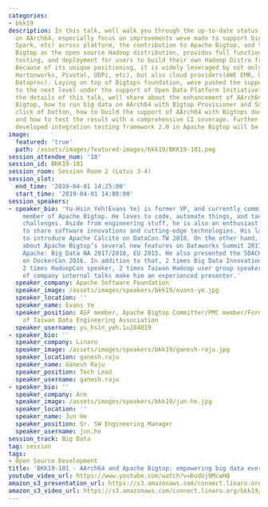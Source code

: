 ```yaml
---
categories:
- bkk19
description: In this talk, well walk you through the up-to-date status of Big Data
  on AArch64, especially focus on improvements weve made to support big data components(Hadoop,
  Spark, etc) across platform, the contribution to Apache Bigtop, and the future roadmap.<br><br>Apache
  Bigtop as the open source Hadoop distribution, provides full functionality of packaging,
  testing, and deployment for users to build their own Hadoop Distro from ground up.
  Because of its unique positioning, it is widely leveraged by not only ISVs(Cloudera,
  Hortonworks, Pivotal, ODPi, etc), but also cloud providers(AWE EMR, Google Cloud
  Dataproc). Laying on top of Bigtops foundation, weve pushed the support of big data
  to the next level under the support of Open Data Platform Initiative(ODPi). To breakdown
  the details of this talk, well share about the enhancement of AArch64 support in
  Bigtop, how to run big data on AArch64 with Bigtop Provisioner and Sandbox at a
  click of button, how to build the support of AArch64 with Bigtops docker based architecture,
  and how to test the result with a comprehensive CI coverage. Further more, the newly
  developed integration testing framework 2.0 in Apache Bigtop will be revealed.
image:
  featured: 'true'
  path: /assets/images/featured-images/bkk19/BKK19-101.png
session_attendee_num: '18'
session_id: BKK19-101
session_room: Session Room 2 (Lotus 3-4)
session_slot:
  end_time: '2019-04-01 14:25:00'
  start_time: '2019-04-01 14:00:00'
session_speakers:
- speaker_bio: 'Yu-Hsin Yeh(Evans Ye) is former VP, and currently committer and PMC
    member of Apache Bigtop. He loves to code, automate things, and tackling big data
    challenges. Aside from engineering stuff, he is also an enthusiast in giving talks
    to share software innovations and cutting-edge technologies. His latest talk were
    to introduce Apache Calcite on DataCon.TW 2018. On the other hand, Evans had talked
    about Apache Bigtop’s several new features on Dataworks Summit 2017 San Jose,
    Apache: Big Data NA 2017/2016, EU 2015. He also presented the SDACK architecture
    on DockerCon 2016. In addition to that, 2 times Big Data Innovation Summit speaker,
    2 times HadoopCon speaker, 2 times Taiwan Hadoop user group speaker, and dozens
    of company internal talks make him an experienced presenter.'
  speaker_company: Apache Software Foundation
  speaker_image: /assets/images/speakers/bkk19/evans-ye.jpg
  speaker_location: ''
  speaker_name: Evans Ye
  speaker_position: ASF member, Apache Bigtop Committer/PMC member/Former VP, Director
    of Taiwan Data Engineering Association
  speaker_username: yu_hsin_yeh.1u284819
- speaker_bio: ''
  speaker_company: Linaro
  speaker_image: /assets/images/speakers/bkk19/ganesh-raju.jpg
  speaker_location: ganesh.raju
  speaker_name: Ganesh Raju
  speaker_position: Tech Lead
  speaker_username: ganesh.raju
- speaker_bio: ''
  speaker_company: Arm
  speaker_image: /assets/images/speakers/bkk19/jun-he.jpg
  speaker_location: ''
  speaker_name: Jun He
  speaker_position: Sr. SW Engineering Manager
  speaker_username: jun.he
session_track: Big Data
tag: session
tags:
- Open Source Development
title: 'BKK19-101 - AArch64 and Apache Bigtop: empowering big data everywhere'
youtube_video_url: https://www.youtube.com/watch?v=DudUj0McwHQ
amazon_s3_presentation_url: https://s3.amazonaws.com/connect.linaro.org/bkk19/presentations/bkk19-101.pdf
amazon_s3_video_url: https://s3.amazonaws.com/connect.linaro.org/bkk19/videos/bkk19-101.mp4
---
```

